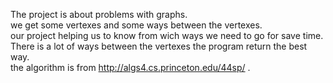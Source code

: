The project is about problems with graphs.                                                                                              
we get some vertexes and some ways between the vertexes.                                                                                
our project helping us to know from wich ways we need to go for save time.                                                              
There is a lot of ways between the vertexes the program return the best way.                                                                                                                                                                                                      
the algorithm is from http://algs4.cs.princeton.edu/44sp/ .                                                                                                                                                                                                                                                                                         

